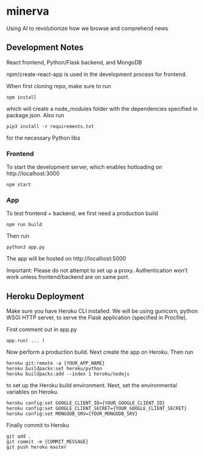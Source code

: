 # minerva
Using AI to revolutionize how we browse and comprehend news

## Development Notes
React frontend, Python/Flask backend, and MongoDB

npm/create-react-app is used in the development process for frontend.

When first cloning repo, make sure to run
```
npm install
```
which will create a node_modules folder with the dependencies specified in package.json. Also run
```
pip3 install -r requirements.txt
```
for the necessary Python libs

### Frontend
To start the development server, which enables hotloading on http://localhost:3000
```
npm start
```

### App
To test frontend + backend, we first need a production build
```
npm run build
```
Then run
```
python3 app.py
```
The app will be hosted on http://localhost:5000

Important: Please do not attempt to set up a proxy. Authentication won't work unless frontend/backend are on same port.

## Heroku Deployment
Make sure you have Heroku CLI installed. We will be using gunicorn, python WSGI HTTP server,
to serve the Flask application (specified in Procfile).

First comment out in app.py
```
app.run( ... )
```
Now perform a production build. Next create the app on Heroku. Then run
```
heroku git:remote -a {YOUR_APP_NAME}
heroku buildpacks:set heroku/python
heroku buildpacks:add --index 1 heroku/nodejs
```
to set up the Heroku build environment. Next, set the environmental variables on Heroku.
```
heroku config:set GOOGLE_CLIENT_ID={YOUR_GOOGLE_CLIENT_ID}
heroku config:set GOOGLE_CLIENT_SECRET={YOUR_GOOGLE_CLIENT_SECRET}
heroku config:set MONGODB_SRV={YOUR_MONGODB_SRV}
```
Finally commit to Heroku
```
git add .
git commit -m {COMMIT_MESSAGE}
git push heroku master
```
